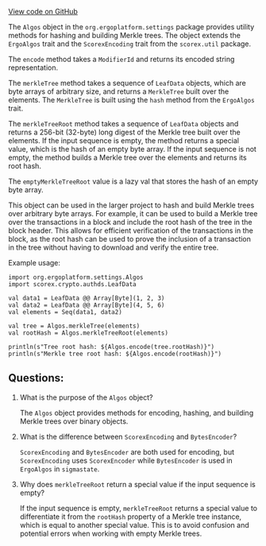 [View code on GitHub](https://github.com/ergoplatform/ergo/src/main/scala/org/ergoplatform/settings/Algos.scala)

The `Algos` object in the `org.ergoplatform.settings` package provides utility methods for hashing and building Merkle trees. The object extends the `ErgoAlgos` trait and the `ScorexEncoding` trait from the `scorex.util` package. 

The `encode` method takes a `ModifierId` and returns its encoded string representation. 

The `merkleTree` method takes a sequence of `LeafData` objects, which are byte arrays of arbitrary size, and returns a `MerkleTree` built over the elements. The `MerkleTree` is built using the `hash` method from the `ErgoAlgos` trait. 

The `merkleTreeRoot` method takes a sequence of `LeafData` objects and returns a 256-bit (32-byte) long digest of the Merkle tree built over the elements. If the input sequence is empty, the method returns a special value, which is the hash of an empty byte array. If the input sequence is not empty, the method builds a Merkle tree over the elements and returns its root hash. 

The `emptyMerkleTreeRoot` value is a lazy val that stores the hash of an empty byte array. 

This object can be used in the larger project to hash and build Merkle trees over arbitrary byte arrays. For example, it can be used to build a Merkle tree over the transactions in a block and include the root hash of the tree in the block header. This allows for efficient verification of the transactions in the block, as the root hash can be used to prove the inclusion of a transaction in the tree without having to download and verify the entire tree. 

Example usage:

```
import org.ergoplatform.settings.Algos
import scorex.crypto.authds.LeafData

val data1 = LeafData @@ Array[Byte](1, 2, 3)
val data2 = LeafData @@ Array[Byte](4, 5, 6)
val elements = Seq(data1, data2)

val tree = Algos.merkleTree(elements)
val rootHash = Algos.merkleTreeRoot(elements)

println(s"Tree root hash: ${Algos.encode(tree.rootHash)}")
println(s"Merkle tree root hash: ${Algos.encode(rootHash)}")
```
## Questions: 
 1. What is the purpose of the `Algos` object?
    
    The `Algos` object provides methods for encoding, hashing, and building Merkle trees over binary objects.

2. What is the difference between `ScorexEncoding` and `BytesEncoder`?
    
    `ScorexEncoding` and `BytesEncoder` are both used for encoding, but `ScorexEncoding` uses `ScorexEncoder` while `BytesEncoder` is used in `ErgoAlgos` in `sigmastate`.

3. Why does `merkleTreeRoot` return a special value if the input sequence is empty?
    
    If the input sequence is empty, `merkleTreeRoot` returns a special value to differentiate it from the `rootHash` property of a Merkle tree instance, which is equal to another special value. This is to avoid confusion and potential errors when working with empty Merkle trees.